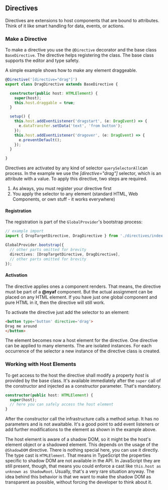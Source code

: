 ## Directives

Directives are extensions to host components that are bound to attributes. Think of it like smart handling for data, events, or actions.

### Make a Directive

To make a directive you use the `@Directive` decorator and the base class `BaseDirective`. The directive helps registering the class. The base class supports the editor and type safety.

A simple example shows how to make any element draggeable.

~~~ts
@Directive('[directive="drag"]')
export class DragDirective extends BaseDirective {

  constructor(public host: HTMLElement) {
    super(host);
    this.host.draggable = true;
  }

  setup() {
    this.host.addEventListener('dragstart', (e: DragEvent) => {
      e.dataTransfer.setData('text', 'from button');
    });
    this.host.addEventListener('dragover', (e: DragEvent) => {
      e.preventDefault();
    });
  }

}
~~~

Directives are activated by any kind of selector `querySelectorAll`can process. In the example we use the *[directive="drag"]* selector, which is an attribute with a value. To apply this directive, two steps are required.

1. As always, you must register your directive first
2. You apply the selector to any element (standard HTML, Web Components, or own stuff - it works everywhere)

#### Registration

The registration is part of the `GlobalProvider`'s bootstrap process:

~~~ts
// example import
import { DropTargetDirective, DragDirective } from './directives/index';

GlobalProvider.bootstrap({
  // other parts omitted for brevity
  directives: [DropTargetDirective, DragDirective],
  // other parts omitted for brevity
});
~~~


#### Activation

The directive applies ones a component renders. That means, the directive must be part of a **@nyaf** component. But the actual assignment can be placed on any HTML element. If you have just one global component and pure HTML in it, then the directive will still work.

To activate the directive just add the selector to an element:

~~~html
<button type='button' directive='drag'>
Drag me around
</button>
~~~

The element becomes now a host element for the directive. One directive can be applied to many elements. The are isolated instances. For each occurrence of the selector a new instance of the directive class is created.

### Working with Host Elements

To get access to the host the directive shall modify a property *host* is provided by the base class. It's available immediately after the `super` call of the constructor and injected as a constructor parameter. That's mandatory.

~~~ts
constructor(public host: HTMLElement) {
  super(host);
  // here you can safely access the host element
}
~~~

After the constructor call the infrastructure calls a method *setup*. It has no parameters and is not awaitable. It's a good point to add event listeners or add further modifications to the element as shown in the example above.

The host element is aware of a shadow DOM, so it might be the host's element object or a shadowed element. This depends on the usage of the `@ShadowDOM` directive. There is nothing special here, you can use it directly. The type cast is `HTMLElement`. That means in TypeScript the properties specific to shadow DOM are not available in the API. In JavaScript they are still present, though, that means you could enforce a cast like `this.host as unknown as ShadowRoot`. Usually, that's a very rare situation anyway. The idea behind this behavior is that we want to make the shadow DOM as transparent as possible, without forcing the developer to think about it.


